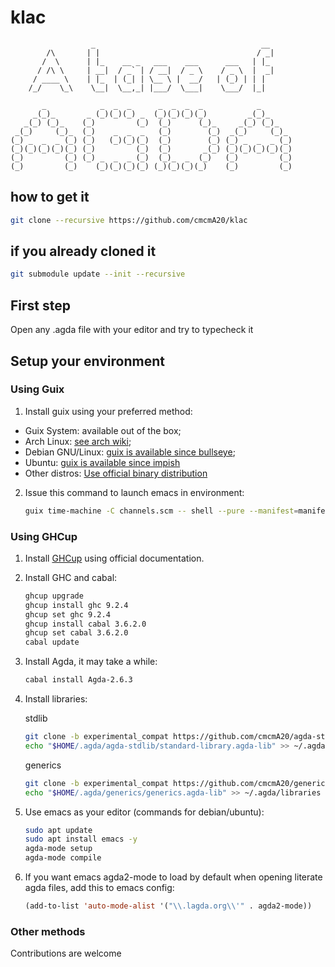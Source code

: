 # klac
```figlet
                  _                                     __
        /\       | |                                   / _|
       /  \      | |_    __ _   ___    ___      ___   | |_
      / /\ \     | __|  / _` | / __|  / _ \    / _ \  |  _|
     / ____ \    | |_  | (_| | \__ \ |  __/   | (_) | | |
    /_/    \_\    \__|  \__,_| |___/  \___|    \___/  |_|

       _            _  _  _      _  _  _  _            _
     _(_)_       _ (_)(_)(_) _  (_)(_)(_)(_)         _(_)_
   _(_) (_)_    (_)         (_)  (_)      (_)_     _(_) (_)_
 _(_)     (_)_  (_)    _  _  _   (_)        (_)  _(_)     (_)_
(_) _  _  _ (_) (_)   (_)(_)(_)  (_)        (_) (_) _  _  _ (_)
(_)(_)(_)(_)(_) (_)         (_)  (_)       _(_) (_)(_)(_)(_)(_)
(_)         (_) (_) _  _  _ (_)  (_)_  _  (_)   (_)         (_)
(_)         (_)    (_)(_)(_)(_) (_)(_)(_)(_)    (_)         (_)
```


## how to get it
```sh
git clone --recursive https://github.com/cmcmA20/klac
```

## if you already cloned it
```sh
git submodule update --init --recursive
```

## First step
Open any .agda file with your editor and try to typecheck it


## Setup your environment

### Using Guix

1. Install guix using your preferred method:

  - Guix System: available out of the box;
  - Arch Linux: [see arch wiki](https://wiki.archlinux.org/title/Guix);
  - Debian GNU/Linux: [guix is available since bullseye](https://packages.debian.org/bullseye/guix);
  - Ubuntu: [guix is available since impish](https://packages.ubuntu.com/jammy/guix)
  - Other distros: [Use official binary distribution](http://guix.trop.in/en/manual/devel/en/html_node/Binary-Installation.html)

2. Issue this command to launch emacs in environment:

    ```sh
    guix time-machine -C channels.scm -- shell --pure --manifest=manifest.scm -- emacs -q -l init.el
    ```


### Using GHCup

1. Install [GHCup](https://www.haskell.org/ghcup/) using official documentation.

2. Install GHC and cabal:

   ```sh
   ghcup upgrade
   ghcup install ghc 9.2.4
   ghcup set ghc 9.2.4
   ghcup install cabal 3.6.2.0
   ghcup set cabal 3.6.2.0
   cabal update
   ```

3. Install Agda, it may take a while:

   ```sh
   cabal install Agda-2.6.3
   ```

4. Install libraries:

   stdlib
   ```sh
   git clone -b experimental_compat https://github.com/cmcmA20/agda-stdlib ~/.agda/agda-stdlib
   echo "$HOME/.agda/agda-stdlib/standard-library.agda-lib" >> ~/.agda/libraries
   ```

   generics
   ```sh
   git clone -b experimental_compat https://github.com/cmcmA20/generics ~/.agda/generics
   echo "$HOME/.agda/generics/generics.agda-lib" >> ~/.agda/libraries
   ```

5. Use emacs as your editor (commands for debian/ubuntu):

   ```sh
   sudo apt update
   sudo apt install emacs -y
   agda-mode setup
   agda-mode compile
   ```

6. If you want emacs agda2-mode to load by default when opening literate agda files, add this to emacs config:

   ```lisp
   (add-to-list 'auto-mode-alist '("\\.lagda.org\\'" . agda2-mode))
   ```

### Other methods

Contributions are welcome
